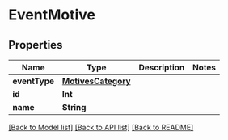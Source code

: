 # EventMotive

## Properties
Name | Type | Description | Notes
------------ | ------------- | ------------- | -------------
**eventType** | [**MotivesCategory**](MotivesCategory.md) |  | 
**id** | **Int** |  | 
**name** | **String** |  | 

[[Back to Model list]](../README.md#documentation-for-models) [[Back to API list]](../README.md#documentation-for-api-endpoints) [[Back to README]](../README.md)


